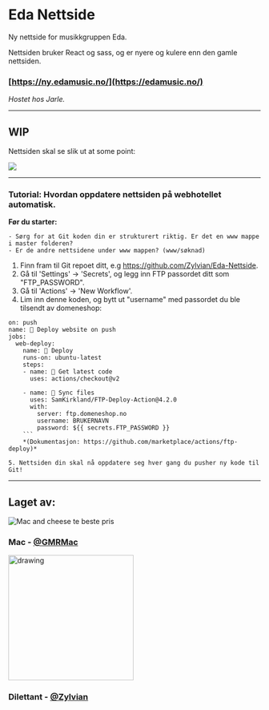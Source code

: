 # Eda Nettside
Ny nettside for musikkgruppen Eda.

Nettsiden bruker React og sass, og er nyere og kulere enn den gamle nettsiden.

### [https://ny.edamusic.no/](https://edamusic.no/)

*Hostet hos Jarle.*

---

## WIP

Nettsiden skal se slik ut at some point:

![](/eda_nettside_illustrasjon.png?raw=true)

---


### Tutorial: Hvordan oppdatere nettsiden på webhotellet automatisk.
**Før du starter:**

    - Sørg for at Git koden din er strukturert riktig. Er det en www mappe i master folderen?
    - Er de andre nettsidene under www mappen? (www/søknad)
1. Finn fram til Git repoet ditt, e.g https://github.com/Zylvian/Eda-Nettside.
2. Gå til 'Settings' -> 'Secrets', og legg inn FTP passordet ditt som "FTP_PASSWORD".
3. Gå til 'Actions' -> 'New Workflow'.
4. Lim inn denne koden, og bytt ut "username" med passordet du ble tilsendt av domeneshop:
```
on: push
name: 🚀 Deploy website on push
jobs:
  web-deploy:
    name: 🎉 Deploy
    runs-on: ubuntu-latest
    steps:
    - name: 🚚 Get latest code
      uses: actions/checkout@v2
    
    - name: 📂 Sync files
      uses: SamKirkland/FTP-Deploy-Action@4.2.0
      with:
        server: ftp.domeneshop.no
        username: BRUKERNAVN
        password: ${{ secrets.FTP_PASSWORD }}
    ```
    *(Dokumentasjon: https://github.com/marketplace/actions/ftp-deploy)*

5. Nettsiden din skal nå oppdatere seg hver gang du pusher ny kode til Git! 
```

---

## Laget av:

![Mac and cheese te beste pris](/www/mac_cheese.webp?raw=true "Mac and cheese te beste pris")

### Mac - [@GMRMac](https://github.com/GMRMac)

<!-- ![Dilettant e på g e det mulig](/www/jarleglasses.jpg?raw=true?width=250 "Dilettant e på g e det mulig")` -->
<img src="/www/jarleglasses.jpg" alt="drawing" width="250"/>

### Dilettant - [@Zylvian](https://github.com/Zylvian) 
